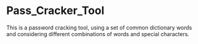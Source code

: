 # Pass_Cracker_Tool

This is a password cracking tool, using a set of common dictionary words and considering different combinations of words and special characters.

